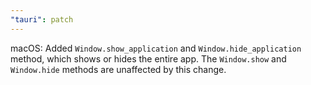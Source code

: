 ```yaml
---
"tauri": patch
---
```


macOS: Added `Window.show_application` and `Window.hide_application` method,
which shows or hides the entire app. The `Window.show` and `Window.hide`
methods are unaffected by this change.